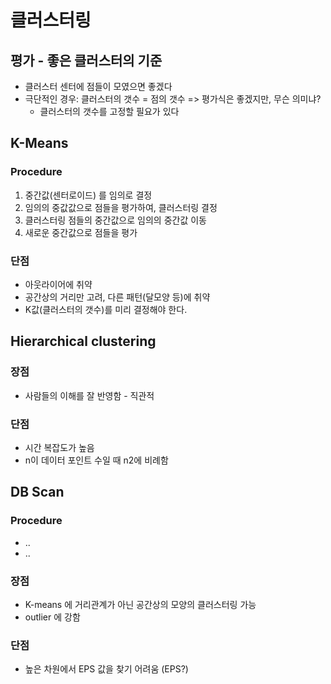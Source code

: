 # 클러스터링
## 평가 - 좋은 클러스터의 기준
 * 클러스터 센터에 점들이 모였으면 좋겠다
 * 극단적인 경우: 클러스터의 갯수 = 점의 갯수 => 평가식은 좋겠지만, 무슨 의미냐?
   * 클러스터의 갯수를 고정할 필요가 있다

## K-Means
### Procedure
  1. 중간값(센터로이드) 를 임의로 결정
  2. 임의의 중값값으로 점들을 평가하여, 클러스터링 결정
  3. 클러스터링 점들의 중간값으로 임의의 중간값 이동
  4. 새로운 중간값으로 점들을 평가
### 단점
  * 아웃라이어에 취약
  * 공간상의 거리만 고려, 다른 패턴(달모양 등)에 취약
  * K값(클러스터의 갯수)를 미리 결정해야 한다.
  
## Hierarchical clustering
### 장점
 * 사람들의 이해를 잘 반영함 - 직관적
### 단점
 * 시간 복잡도가 높음
 * n이 데이터 포인트 수일 때 n2에 비례함
 
## DB Scan
### Procedure
 * ..
 * ..
### 장점
 * K-means 에 거리관계가 아닌 공간상의 모양의 클러스터링 가능
 * outlier 에 강함
### 단점
  * 높은 차원에서 EPS 값을 찾기 어려움 (EPS?)